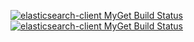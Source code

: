 [![elasticsearch-client MyGet Build Status](https://www.myget.org/BuildSource/Badge/elasticsearch-client?identifier=6a164bb3-92c0-4524-a633-587b9ce5d61b)](https://www.myget.org/)
[![elasticsearch-client MyGet Build Status](https://www.myget.org/BuildSource/Badge/elasticsearch-client?identifier=6c2c6e35-5320-4832-b11a-ec3dd2b493c8)](https://www.myget.org/)

